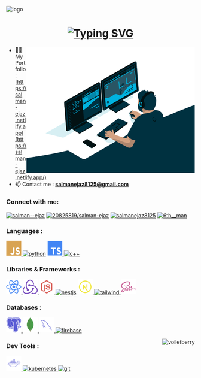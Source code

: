 ![logo](https://cdn.phenompeople.com/CareerConnectResources/prod/HONEUS/images/1920-568-coding-blog-1616781712070.png)

<h1 align="center">  
  <a href="https://git.io/typing-svg">
     <img src="https://readme-typing-svg.herokuapp.com?font=Fira+Code&weight=900&size=30&pause=1000&color=2111F7&center=true&vCenter=true&width=435&lines=Hello%2C+There!+%F0%9F%91%8B+;I+am+Salman+Ejaz....;Nice+to+meet+you!" alt="Typing SVG" />
  </a>
</h1>

<img align="right" alt="coding" src="https://raw.githubusercontent.com/VoiletBerry/DevIcons/main/code.gif" width="450">

- 👨‍💻 My Portfolio : [https://salman-ejaz.netlify.app](https://salman-ejaz.netlify.app/)
- 📫 Contact me : **salmanejaz8125@gmail.com**

<h3 align="left">Connect with me:</h3>
<p align="left">
<a href="https://linkedin.com/in/salman--ejaz" target="blank"><img align="center" src="https://raw.githubusercontent.com/rahuldkjain/github-profile-readme-generator/master/src/images/icons/Social/linked-in-alt.svg" alt="salman--ejaz" height="30" width="40" /></a>
<a href="https://stackoverflow.com/users/20825819/salman-ejaz" target="blank"><img align="center" src="https://raw.githubusercontent.com/rahuldkjain/github-profile-readme-generator/master/src/images/icons/Social/stack-overflow.svg" alt="20825819/salman-ejaz" height="30" width="40" /></a>
<a href="https://www.hackerrank.com/salmanejaz8125" target="blank"><img align="center" src="https://raw.githubusercontent.com/rahuldkjain/github-profile-readme-generator/master/src/images/icons/Social/hackerrank.svg" alt="salmanejaz8125" height="30" width="40" /></a>
<a href="https://www.leetcode.com/6th__man" target="blank"><img align="center" src="https://raw.githubusercontent.com/rahuldkjain/github-profile-readme-generator/master/src/images/icons/Social/leet-code.svg" alt="6th__man" height="30" width="40" /></a>
</p>

<h3 align="left">Languages :</h3>
<p align="left">  
   <a href="https://developer.mozilla.org/en-US/docs/Web/JavaScript" target="_blank" rel="noreferrer"> <img src="https://raw.githubusercontent.com/VoiletBerry/DevIcons/main/javascript.png" width="40" height="40"/> </a>
   <a href="https://www.python.org/" target="_blank" rel="noreferrer"> <img src="https://cdn.jsdelivr.net/gh/devicons/devicon/icons/python/python-original.svg" alt="python" width="40" height="40"/></a>  
  <a href="https://www.typescriptlang.org/" target="_blank" rel="noreferrer"> <img src="https://raw.githubusercontent.com/VoiletBerry/DevIcons/main/typescript.png" alt="typescript" width="40" height="40"/> </a>
   <a href="https://www.w3schools.com/cpp/" target="_blank" rel="noreferrer"> <img src="https://cdn.jsdelivr.net/gh/devicons/devicon/icons/cplusplus/cplusplus-original.svg" alt="c++" width="40" height="40"/> </a>
</p>

<h3 align="left">Libraries & Frameworks :</h3>
<p align="left">
  <a href="https://reactjs.org/" target="_blank" rel="noreferrer"> <img src="https://raw.githubusercontent.com/VoiletBerry/DevIcons/main/react.js.png" alt="react" width="40" height="40"/> </a>
  <a href="https://redux.js.org" target="_blank" rel="noreferrer"> <img src="https://raw.githubusercontent.com/devicons/devicon/master/icons/redux/redux-original.svg" alt="redux" width="40" height="40"/> </a>
  <a href="https://nodejs.org/" target="_blank" rel="noreferrer"> <img src="https://raw.githubusercontent.com/VoiletBerry/DevIcons/main/node.js.png" alt="nextjs" width="40" height="40"/> </a>
  <a href="https://nestjs.com/" target="_blank" rel="noreferrer"> <img src="https://cdn.jsdelivr.net/gh/devicons/devicon/icons/nestjs/nestjs-plain.svg" alt="nestjs" width="40" height="40"/></a>
  <a href="https://nextjs.org/" target="_blank" rel="noreferrer"> <img src="https://raw.githubusercontent.com/VoiletBerry/DevIcons/main/nextjs.png" alt="nextjs" width="40" height="40"/> </a> 
  <a href="https://tailwindcss.com/" target="_blank" rel="noreferrer"> <img src="https://www.vectorlogo.zone/logos/tailwindcss/tailwindcss-icon.svg" alt="tailwind" width="40" height="40"/> </a>
  <a href="https://sass-lang.com" target="_blank" rel="noreferrer"> <img src="https://raw.githubusercontent.com/devicons/devicon/master/icons/sass/sass-original.svg" alt="sass" width="40" height="40"/> </a>
</p>

<h3 align="left">Databases :</h3>
<p align="left">
 <a href="https://www.postgresql.org" target="_blank" rel="noreferrer"> <img src="https://raw.githubusercontent.com/VoiletBerry/DevIcons/main/postgresql.png" alt="postgresql" width="40" height="40"/> </a>
 <a href="https://www.mongodb.com/" target="_blank" rel="noreferrer"> <img src="https://raw.githubusercontent.com/VoiletBerry/DevIcons/main/mongodb.png" alt="mongodb" width="40" height="40"/> </a>
 <a href="https://www.mysql.com/" target="_blank" rel="noreferrer"> <img src="https://raw.githubusercontent.com/VoiletBerry/DevIcons/main/mysql.png" alt="mysql" width="40" height="40"/> </a>
 <a href="https://firebase.google.com/" target="_blank" rel="noreferrer"> <img src="https://www.vectorlogo.zone/logos/firebase/firebase-icon.svg" alt="firebase" width="40" height="40"/> </a>
</p>

<p><img align="right" src="https://github-readme-stats.vercel.app/api/top-langs?username=voiletberry&show_icons=true&theme=dark&text_color=74ecce&cache_seconds=1800&locale=en&layout=compact" alt="voiletberry" /></p>

<h3 align="left">Dev Tools :</h3>
<p align="left">
  <a href="https://www.docker.com/" target="_blank" rel="noreferrer"> <img src="https://raw.githubusercontent.com/VoiletBerry/DevIcons/main/docker.png" alt="docker" width="40" height="40"/> </a>
  <a href="https://kubernetes.io" target="_blank" rel="noreferrer"> <img src="https://www.vectorlogo.zone/logos/kubernetes/kubernetes-icon.svg" alt="kubernetes" width="40" height="40"/> </a>
  <a href="https://git-scm.com/" target="_blank" rel="noreferrer"> <img src="https://www.vectorlogo.zone/logos/git-scm/git-scm-icon.svg" alt="git" width="40" height="40"/> </a>
</p>

